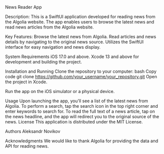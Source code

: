News Reader App

Description:
This is a SwiftUI application developed for reading news from the Algolia website. The app enables users to browse the latest news and read news articles from the Algolia website.

Key Features:
Browse the latest news from Algolia.
Read articles and news details by navigating to the original news source.
Utilizes the SwiftUI interface for easy navigation and news display.

System Requirements
iOS 17.0 and above.
Xcode 13 and above for development and building the project.

Installation and Running
Clone the repository to your computer:
bash
Copy code
git clone https://github.com/your_username/your_repository.git
Open the project in Xcode.

Run the app on the iOS simulator or a physical device.

Usage
Upon launching the app, you'll see a list of the latest news from Algolia.
To perform a search, tap the search icon in the top right corner and enter keywords to search for.
To read the full text of a news article, tap on the news headline, and the app will redirect you to the original source of the news.
License
This application is distributed under the MIT License.

Authors
Aleksandr Novikov

Acknowledgments
We would like to thank Algolia for providing the data and API for reading news.
